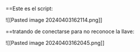 
==Este es el script:

 ![[Pasted image 20240403162114.png]]


==tratando de conectarse para no reconoce la llave:

![[Pasted image 20240403162045.png]]